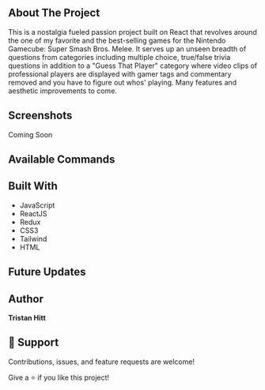## About The Project

This is a nostalgia fueled passion project built on React that revolves around the one of my favorite and the best-selling games for the Nintendo Gamecube: Super Smash Bros. Melee. It serves up an unseen breadth of questions from categories including multiple choice, true/false trivia questions in addition to a "Guess That Player" category where video clips of professional players are displayed with gamer tags and commentary removed and you have to figure out whos' playing. Many features and aesthetic improvements to come.

## Screenshots

Coming Soon

## Available Commands

## Built With

- JavaScript
- ReactJS
- Redux
- CSS3
- Tailwind
- HTML

## Future Updates

## Author

**Tristan Hitt**


## 🤝 Support

Contributions, issues, and feature requests are welcome!

Give a ⭐️ if you like this project!
